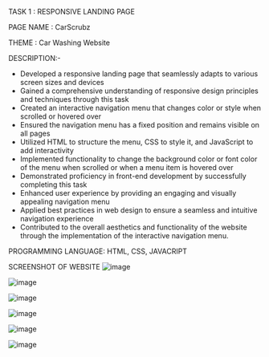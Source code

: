 TASK 1 : RESPONSIVE LANDING PAGE

PAGE NAME : CarScrubz

THEME : Car Washing Website

DESCRIPTION:-

- Developed a responsive landing page that seamlessly adapts to various screen sizes and devices
- Gained a comprehensive understanding of responsive design principles and techniques through this task
- Created an interactive navigation menu that changes color or style when scrolled or hovered over
- Ensured the navigation menu has a fixed position and remains visible on all pages
- Utilized HTML to structure the menu, CSS to style it, and JavaScript to add interactivity
- Implemented functionality to change the background color or font color of the menu when scrolled or when a menu item is hovered over
- Demonstrated proficiency in front-end development by successfully completing this task
- Enhanced user experience by providing an engaging and visually appealing navigation menu
- Applied best practices in web design to ensure a seamless and intuitive navigation experience
- Contributed to the overall aesthetics and functionality of the website through the implementation of the interactive navigation menu.

PROGRAMMING LANGUAGE: HTML, CSS, JAVACRIPT

SCREENSHOT OF WEBSITE
![image](https://github.com/user-attachments/assets/ce6fc121-2aa8-4446-ba88-e93611fde0b0)

![image](https://github.com/user-attachments/assets/60d027ca-83ce-4268-8c0d-60696faa35a9)

![image](https://github.com/user-attachments/assets/4841509e-08b2-4da7-bc42-3c0f1a8a48c6)

![image](https://github.com/user-attachments/assets/3e45b66b-3cbe-43c3-9fef-6d46bd0f4106)

![image](https://github.com/user-attachments/assets/c33e4a72-0bc0-464c-a432-24bbb6742475)

![image](https://github.com/user-attachments/assets/d63e1fc8-c6f6-43e3-ac35-6b65c6ee7592)


